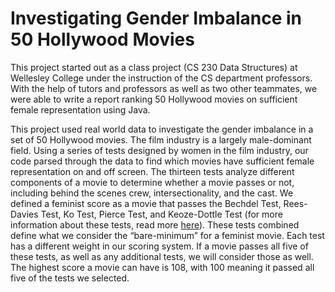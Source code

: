 # Investigating Gender Imbalance in 50 Hollywood Movies 
This project started out as a class project (CS 230 Data Structures) at Wellesley College under the instruction of the CS department professors. With the help of tutors and professors as well as two other teammates, we were able to write a report ranking 50 Hollywood movies on sufficient female representation using Java.

This project used real world data to investigate the gender imbalance in a set of 50 Hollywood movies. The film industry is a largely male-dominant field. Using a series of tests designed by women in the film industry, our code parsed through the data to find which movies have sufficient female representation on and off screen. The thirteen tests analyze different components of a movie to determine whether a movie passes or not, including behind the scenes crew, intersectionality, and the cast. We defined a feminist score as a movie that passes the Bechdel Test, Rees-Davies Test, Ko Test, Pierce Test, and Keoze-Dottle Test (for more information about these tests, read more [here](https://projects.fivethirtyeight.com/next-bechdel/)). These tests combined define what we consider the “bare-minimum” for a feminist movie. Each test has a different weight in our scoring system. If a movie passes all five of these tests, as well as any additional tests, we will consider those as well. The highest score a movie can have is 108, with 100 meaning it passed all five of the tests we selected.
